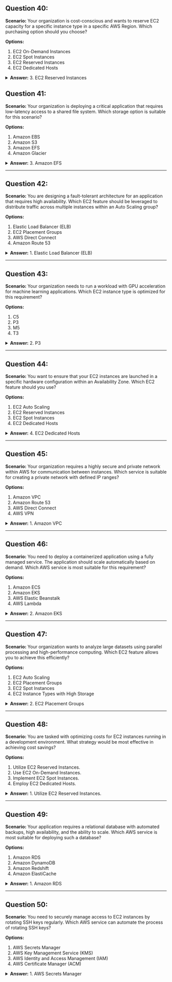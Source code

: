 ## Question 40:
**Scenario:**
Your organization is cost-conscious and wants to reserve EC2 capacity for a specific instance type in a specific AWS Region. Which purchasing option should you choose?

**Options:**
1. EC2 On-Demand Instances
2. EC2 Spot Instances
3. EC2 Reserved Instances
4. EC2 Dedicated Hosts

<details>
<summary><strong>Answer:</strong> 3. EC2 Reserved Instances</summary>

<strong>Explanation:</strong> EC2 Reserved Instances allow you to reserve capacity for specific instance types in a specific AWS Region, providing cost savings compared to On-Demand Instances.
</details>


## Question 41:
**Scenario:**
Your organization is deploying a critical application that requires low-latency access to a shared file system. Which storage option is suitable for this scenario?

**Options:**
1. Amazon EBS
2. Amazon S3
3. Amazon EFS
4. Amazon Glacier

<details>
<summary><strong>Answer:</strong> 3. Amazon EFS</summary>

<strong>Explanation:</strong> Amazon EFS (Elastic File System) provides scalable and low-latency access to shared file systems, making it suitable for critical applications that require shared storage.
</details>

---

## Question 42:
**Scenario:**
You are designing a fault-tolerant architecture for an application that requires high availability. Which EC2 feature should be leveraged to distribute traffic across multiple instances within an Auto Scaling group?

**Options:**
1. Elastic Load Balancer (ELB)
2. EC2 Placement Groups
3. AWS Direct Connect
4. Amazon Route 53

<details>
<summary><strong>Answer:</strong> 1. Elastic Load Balancer (ELB)</summary>

<strong>Explanation:</strong> Elastic Load Balancer (ELB) distributes incoming traffic across multiple instances within an Auto Scaling group, ensuring high availability and fault tolerance.
</details>

---

## Question 43:
**Scenario:**
Your organization needs to run a workload with GPU acceleration for machine learning applications. Which EC2 instance type is optimized for this requirement?

**Options:**
1. C5
2. P3
3. M5
4. T3

<details>
<summary><strong>Answer:</strong> 2. P3</summary>

<strong>Explanation:</strong> The P3 instance type is optimized for GPU acceleration, making it suitable for machine learning workloads that require high-performance computing.
</details>

---

## Question 44:
**Scenario:**
You want to ensure that your EC2 instances are launched in a specific hardware configuration within an Availability Zone. Which EC2 feature should you use?

**Options:**
1. EC2 Auto Scaling
2. EC2 Reserved Instances
3. EC2 Spot Instances
4. EC2 Dedicated Hosts

<details>
<summary><strong>Answer:</strong> 4. EC2 Dedicated Hosts</summary>

<strong>Explanation:</strong> EC2 Dedicated Hosts allow you to run instances on a specific physical server, providing control over the underlying hardware configuration.
</details>

---

## Question 45:
**Scenario:**
Your organization requires a highly secure and private network within AWS for communication between instances. Which service is suitable for creating a private network with defined IP ranges?

**Options:**
1. Amazon VPC
2. Amazon Route 53
3. AWS Direct Connect
4. AWS VPN

<details>
<summary><strong>Answer:</strong> 1. Amazon VPC</summary>

<strong>Explanation:</strong> Amazon VPC (Virtual Private Cloud) allows you to create a private network with defined IP ranges, providing secure and isolated communication between instances.
</details>

---

## Question 46:
**Scenario:**
You need to deploy a containerized application using a fully managed service. The application should scale automatically based on demand. Which AWS service is most suitable for this requirement?

**Options:**
1. Amazon ECS
2. Amazon EKS
3. AWS Elastic Beanstalk
4. AWS Lambda

<details>
<summary><strong>Answer:</strong> 2. Amazon EKS</summary>

<strong>Explanation:</strong> Amazon EKS (Elastic Kubernetes Service) is a fully managed service for deploying containerized applications that automatically scales based on demand.
</details>

---

## Question 47:
**Scenario:**
Your organization wants to analyze large datasets using parallel processing and high-performance computing. Which EC2 feature allows you to achieve this efficiently?

**Options:**
1. EC2 Auto Scaling
2. EC2 Placement Groups
3. EC2 Spot Instances
4. EC2 Instance Types with High Storage

<details>
<summary><strong>Answer:</strong> 2. EC2 Placement Groups</summary>

<strong>Explanation:</strong> EC2 Placement Groups enable low-latency and high-throughput communication between instances, making them suitable for parallel processing and high-performance computing.
</details>

---

## Question 48:
**Scenario:**
You are tasked with optimizing costs for EC2 instances running in a development environment. What strategy would be most effective in achieving cost savings?

**Options:**
1. Utilize EC2 Reserved Instances.
2. Use EC2 On-Demand Instances.
3. Implement EC2 Spot Instances.
4. Employ EC2 Dedicated Hosts.

<details>
<summary><strong>Answer:</strong> 1. Utilize EC2 Reserved Instances.</summary>

<strong>Explanation:</strong> EC2 Reserved Instances provide cost savings compared to On-Demand Instances by allowing you to reserve capacity for specific instance types in a specific AWS Region.
</details>

---

## Question 49:
**Scenario:**
Your application requires a relational database with automated backups, high availability, and the ability to scale. Which AWS service is most suitable for deploying such a database?

**Options:**
1. Amazon RDS
2. Amazon DynamoDB
3. Amazon Redshift
4. Amazon ElastiCache

<details>
<summary><strong>Answer:</strong> 1. Amazon RDS</summary>

<strong>Explanation:</strong> Amazon RDS (Relational Database Service) provides a managed relational database with features like automated backups, high availability, and the ability to scale.
</details>

---

## Question 50:
**Scenario:**
You need to securely manage access to EC2 instances by rotating SSH keys regularly. Which AWS service can automate the process of rotating SSH keys?

**Options:**
1. AWS Secrets Manager
2. AWS Key Management Service (KMS)
3. AWS Identity and Access Management (IAM)
4. AWS Certificate Manager (ACM)

<details>
<summary><strong>Answer:</strong> 1. AWS Secrets Manager</summary>

<strong>Explanation:</strong> AWS Secrets Manager can automate the process of rotating SSH keys, providing a secure and centralized way to manage access to EC2 instances.
</details>

